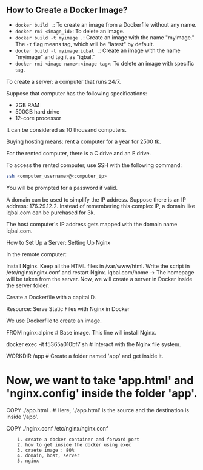 ## How to Create a Docker Image?

- `docker build .`: To create an image from a Dockerfile without any name.
- `docker rmi <image_id>`: To delete an image.
- `docker build -t myimage .`: Create an image with the name "myimage." The `-t` flag means tag, which will be "latest" by default.
- `docker build -t myimage:iqbal .`: Create an image with the name "myimage" and tag it as "iqbal."
- `docker rmi <image name>:<image tag>`: To delete an image with specific tag.

To create a server: a computer that runs 24/7.

Suppose that computer has the following specifications:
- 2GB RAM
- 500GB hard drive
- 12-core processor

It can be considered as 10 thousand computers.

Buying hosting means: rent a computer for a year for 2500 tk.

For the rented computer, there is a C drive and an E drive.

To access the rented computer, use SSH with the following command:

```sh
ssh <computer_username>@<computer_ip>
 ```

You will be prompted for a password if valid.

A domain can be used to simplify the IP address. Suppose there is an IP address: 176.29.12.2. Instead of remembering this complex IP, a domain like iqbal.com can be purchased for 3k.

The host computer's IP address gets mapped with the domain name iqbal.com.

How to Set Up a Server:
Setting Up Nginx

In the remote computer:

Install Nginx.
Keep all the HTML files in /var/www/html.
Write the script in /etc/nginx/nginx.conf and restart Nginx.
iqbal.com/home -> The homepage will be taken from the server.
Now, we will create a server in Docker inside the server folder.

Create a Dockerfile with a capital D.

Resource: Serve Static Files with Nginx in Docker

We use Dockerfile to create an image.

FROM nginx:alpine  # Base image. This line will install Nginx.

docker exec -it f5365a010bf7 sh  # Interact with the Nginx file system.

WORKDIR /app  # Create a folder named 'app' and get inside it.

# Now, we want to take 'app.html' and 'nginx.config' inside the folder 'app'.
COPY ./app.html .  # Here, './app.html' is the source and the destination is inside '/app'.

COPY ./nginx.conf /etc/nginx/nginx.conf

```note
    1. create a docker container and forward port
    2. how to get inside the docker using exec
    3. craete image : 80%
    4. domain, host, server
    5. nginx
```
